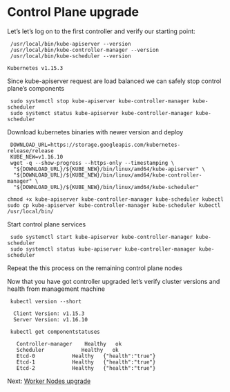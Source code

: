 # Control Plane upgrade

Let’s let’s log on to the first controller and verify our starting point:
```
 /usr/local/bin/kube-apiserver --version
 /usr/local/bin/kube-controller-manager --version
 /usr/local/bin/kube-scheduler --version

Kubernetes v1.15.3
```

Since kube-apiserver request are load balanced we can safely stop control plane’s components
```
 sudo systemctl stop kube-apiserver kube-controller-manager kube-scheduler
 sudo systemct status kube-apiserver kube-controller-manager kube-scheduler
```

Download kubernetes binaries with newer version and deploy 
```
 DOWNLOAD_URL=https://storage.googleapis.com/kubernetes-release/release
 KUBE_NEW=v1.16.10
 wget -q --show-progress --https-only --timestamping \
  "${DOWNLOAD_URL}/${KUBE_NEW}/bin/linux/amd64/kube-apiserver" \
  "${DOWNLOAD_URL}/${KUBE_NEW}/bin/linux/amd64/kube-controller-manager" \
  "${DOWNLOAD_URL}/${KUBE_NEW}/bin/linux/amd64/kube-scheduler"
```
```
chmod +x kube-apiserver kube-controller-manager kube-scheduler kubectl
sudo cp kube-apiserver kube-controller-manager kube-scheduler kubectl /usr/local/bin/
```

Start control plane services
```
 sudo systemctl start kube-apiserver kube-controller-manager kube-scheduler
 sudo systemctl status kube-apiserver kube-controller-manager kube-scheduler
```


Repeat the this process on the remaining control plane nodes

Now that you have got controller upgraded let’s verify cluster versions and health from management machine
```
 kubectl version --short

  Client Version: v1.15.3
  Server Version: v1.16.10
```
```
 kubectl get componentstatuses

   Controller-manager    Healthy   ok
   Scheduler            Healthy   ok
   Etcd-0            Healthy   {"health":"true"}
   Etcd-1            Healthy   {"health":"true"}
   Etcd-2            Healthy   {"health":"true"}
```

 Next: [Worker Nodes upgrade](04-worker-nodes-upgrade.md)